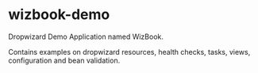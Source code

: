 # wizbook-demo
Dropwizard Demo Application named WizBook.

Contains examples on dropwizard resources, health checks, tasks, views, configuration and bean validation. 
